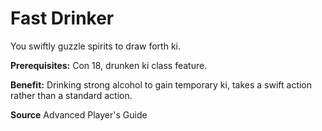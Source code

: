 ﻿---
cssclass: [feats]

---
# Fast Drinker

You swiftly guzzle spirits to draw forth ki.

**Prerequisites:** Con 18, drunken ki class feature.

**Benefit:** Drinking strong alcohol to gain temporary ki, takes a swift action rather than a standard action.

**Source** Advanced Player's Guide